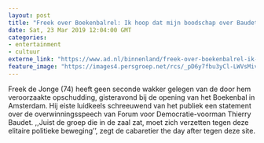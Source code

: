 ```yaml
---
layout: post
title: "Freek over Boekenbalrel: Ik hoop dat mijn boodschap over Baudet uitgedragen wordt"
date: Sat, 23 Mar 2019 12:04:00 GMT
categories: 
- entertainment 
- cultuur 
externe_link: "https://www.ad.nl/binnenland/freek-over-boekenbalrel-ik-hoop-dat-mijn-boodschap-over-baudet-uitgedragen-wordt~ae6655ce/"
feature_image: "https://images4.persgroep.net/rcs/_pD6y7fbu3yCl-LWVsMivzQRCmE/diocontent/143990794/_fitwidth/400/?appId=21791a8992982cd8da851550a453bd7f&quality=0.7"
---
```


Freek de Jonge (74) heeft geen seconde wakker gelegen van de door hem veroorzaakte opschudding, gisteravond bij de opening van het Boekenbal in Amsterdam. Hij eiste luidkeels schreeuwend van het publiek een statement over de overwinningsspeech van Forum voor Democratie-voorman Thierry Baudet. ,,Juist de groep die in de zaal zat, moet zich verzetten tegen deze elitaire politieke beweging’’, zegt de cabaretier the day after tegen deze site.
